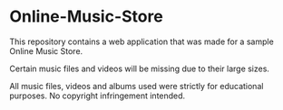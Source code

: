 # Online-Music-Store

This repository contains a web application that was made for a sample Online Music Store.

Certain music files and videos will be missing due to their large sizes.

All music files, videos and albums used were strictly for educational purposes. No copyright infringement intended.
